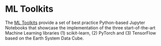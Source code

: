 # ML Toolkits

The [ML Toolkits](https://github.com/deepesdl/deepesdl-doc/blob/anja-xxx-ml_toolkit/docs/ml-toolkit/introduction.md) provide a set of best practice Python-based Jupyter Notebooks that showcase the implementation of the three start-of-the-art Machine Learning libraries (1) scikit-learn, (2) PyTorch and (3) TensorFlow based on the Earth System Data Cube. 


